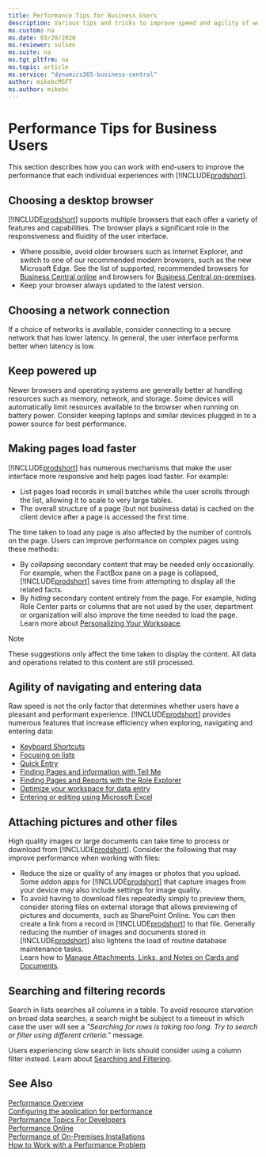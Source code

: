 ```yaml
---
title: Performance Tips for Business Users
description: Various tips and tricks to improve speed and agility of working with Business Central.
ms.custom: na
ms.date: 03/20/2020
ms.reviewer: solsen
ms.suite: na
ms.tgt_pltfrm: na
ms.topic: article
ms.service: "dynamics365-business-central"
author: mikebcMSFT
ms.author: mikebc
---
```


# Performance Tips for Business Users
This section describes how you can work with end-users to improve the performance that each individual experiences with [!INCLUDE[prodshort](../developer/includes/prodshort.md)].


## Choosing a desktop browser
[!INCLUDE[prodshort](../developer/includes/prodshort.md)] supports multiple browsers that each offer a variety of features and capabilities. The browser plays a significant role in the responsiveness and fluidity of the user interface.
- Where possible, avoid older browsers such as Internet Explorer, and switch to one of our recommended modern browsers, such as the new Microsoft Edge. See the list of supported, recommended browsers for [Business Central online](https://go.microsoft.com/fwlink/?linkid=2110804) and browsers for [Business Central on-premises](https://go.microsoft.com/fwlink/?linkid=2110719).
- Keep your browser always updated to the latest version.

## Choosing a network connection
If a choice of networks is available, consider connecting to a secure network that has lower latency. In general, the user interface performs better when latency is low.

## Keep powered up
Newer browsers and operating systems are generally better at handling resources such as memory, network, and storage. Some devices will automatically limit resources available to the browser when running on battery power. Consider keeping laptops and similar devices plugged in to a power source for best performance.

<!-- ## Freeing up device resources
In order to provide an optimal experience, Business Central saves some preferences in your browser's local storage. No business data is saved, only settings that determine how the page is displayed. [!INCLUDE[prodshort] should consume significant browser storage space, but an environment that has undergone significant change from extensions may consume more space. You can clear browser local storage to increase performance in some cases.
-->

## Making pages load faster
[!INCLUDE[prodshort](../developer/includes/prodshort.md)] has numerous mechanisms that make the user interface more responsive and help pages load faster. For example:
 - List pages load records in small batches while the user scrolls through the list, allowing it to scale to very large tables.
 - The overall structure of a page (but not business data) is cached on the client device after a page is accessed the first time.

The time taken to load any page is also affected by the number of controls on the page. Users can improve performance on complex pages using these methods: 
- By *collapsing* secondary content that may be needed only occasionally. For example, when the FactBox pane on a page is collapsed, [!INCLUDE[prodshort](../developer/includes/prodshort.md)] saves time from attempting to display all the related facts.
- By *hiding* secondary content entirely from the page. For example, hiding Role Center parts or columns that are not used by the user, department or organization will also improve the time needed to load the page. Learn more about [Personalizing Your Workspace](/dynamics365/business-central/ui-personalization-user).

> [!NOTE]  
> These suggestions only affect the time taken to display the content. All data and operations related to this content are still processed.

## Agility of navigating and entering data

Raw speed is not the only factor that determines whether users have a pleasant and performant experience. [!INCLUDE[prodshort](../developer/includes/prodshort.md)] provides numerous features that increase efficiency when exploring, navigating and entering data:
- [Keyboard Shortcuts](/dynamics365/business-central/keyboard-shortcuts)  
- [Focusing on lists](/dynamics365/business-central/ui-enter-data#Focus)  
- [Quick Entry](/dynamics365/business-central/ui-enter-data#QuickEntry)  
- [Finding Pages and information with Tell Me](/dynamics365/business-central/ui-search)  
- [Finding Pages and Reports with the Role Explorer](/dynamics365/business-central/ui-role-explorer)  
- [Optimize your workspace for data entry](/dynamics365/business-central/ui-personalization-user)  
- [Entering or editing using Microsoft Excel](/dynamics365/business-central/across-work-with-excel)  


## Attaching pictures and other files

High quality images or large documents can take time to process or download from [!INCLUDE[prodshort](../developer/includes/prodshort.md)]. Consider the following that may improve performance when working with files:
- Reduce the size or quality of any images or photos that you upload. Some addon apps for [!INCLUDE[prodshort](../developer/includes/prodshort.md)] that capture images from your device may also include settings for image quality.
- To avoid having to download files repeatedly simply to preview them, consider storing files on external storage that allows previewing of pictures and documents, such as SharePoint Online. You can then create a link from a record in [!INCLUDE[prodshort](../developer/includes/prodshort.md)] to that file. Generally reducing the number of images and documents stored in [!INCLUDE[prodshort](../developer/includes/prodshort.md)] also lightens the load of routine database maintenance tasks.  
Learn how to [Manage Attachments, Links, and Notes on Cards and Documents](/dynamics365/business-central/ui-how-add-link-to-record).  

## Searching and filtering records

Search in lists searches all columns in a table. To avoid resource starvation on broad data searches, a search might be subject to a timeout in which case the user will see a *"Searching for rows is taking too long. Try to search or filter using different criteria."* message. 

Users experiencing slow search in lists should consider using a column filter instead. Learn about [Searching and Filtering](/dynamics365/business-central/ui-search-filter-faq).  

## See Also

[Performance Overview](performance-overview.md)  
[Configuring the application for performance](performance-application.md)  
[Performance Topics For Developers](performance-developer.md)  
[Performance Online](performance-online.md)  
[Performance of On-Premises Installations](performance-onprem.md)  
[How to Work with a Performance Problem](performance-work-perf-problem.md)  
